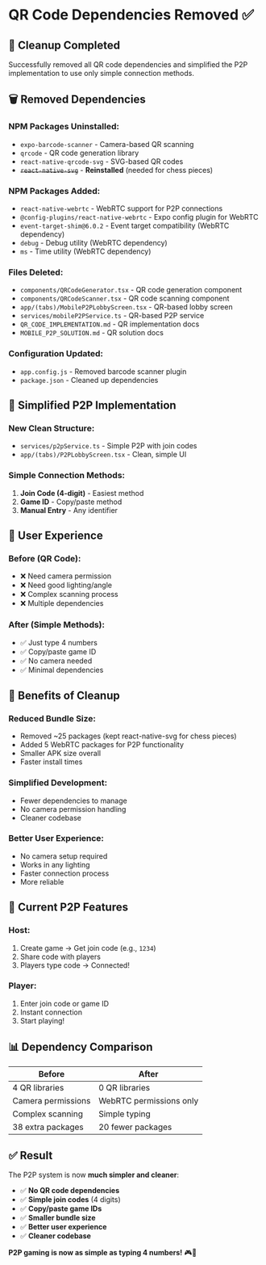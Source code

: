 # QR Code Dependencies Removed ✅

## 🧹 **Cleanup Completed**

Successfully removed all QR code dependencies and simplified the P2P implementation to use only simple connection methods.

## 🗑️ **Removed Dependencies**

### **NPM Packages Uninstalled:**
- `expo-barcode-scanner` - Camera-based QR scanning
- `qrcode` - QR code generation library  
- `react-native-qrcode-svg` - SVG-based QR codes
- ~~`react-native-svg`~~ - **Reinstalled** (needed for chess pieces)

### **NPM Packages Added:**
- `react-native-webrtc` - WebRTC support for P2P connections
- `@config-plugins/react-native-webrtc` - Expo config plugin for WebRTC
- `event-target-shim@6.0.2` - Event target compatibility (WebRTC dependency)
- `debug` - Debug utility (WebRTC dependency)
- `ms` - Time utility (WebRTC dependency)

### **Files Deleted:**
- `components/QRCodeGenerator.tsx` - QR code generation component
- `components/QRCodeScanner.tsx` - QR code scanning component
- `app/(tabs)/MobileP2PLobbyScreen.tsx` - QR-based lobby screen
- `services/mobileP2PService.ts` - QR-based P2P service
- `QR_CODE_IMPLEMENTATION.md` - QR implementation docs
- `MOBILE_P2P_SOLUTION.md` - QR solution docs

### **Configuration Updated:**
- `app.config.js` - Removed barcode scanner plugin
- `package.json` - Cleaned up dependencies

## 🚀 **Simplified P2P Implementation**

### **New Clean Structure:**
- `services/p2pService.ts` - Simple P2P with join codes
- `app/(tabs)/P2PLobbyScreen.tsx` - Clean, simple UI

### **Simple Connection Methods:**
1. **Join Code (4-digit)** - Easiest method
2. **Game ID** - Copy/paste method  
3. **Manual Entry** - Any identifier

## 📱 **User Experience**

### **Before (QR Code):**
- ❌ Need camera permission
- ❌ Need good lighting/angle
- ❌ Complex scanning process
- ❌ Multiple dependencies

### **After (Simple Methods):**
- ✅ Just type 4 numbers
- ✅ Copy/paste game ID
- ✅ No camera needed
- ✅ Minimal dependencies

## 🎯 **Benefits of Cleanup**

### **Reduced Bundle Size:**
- Removed ~25 packages (kept react-native-svg for chess pieces)
- Added 5 WebRTC packages for P2P functionality
- Smaller APK size overall
- Faster install times

### **Simplified Development:**
- Fewer dependencies to manage
- No camera permission handling
- Cleaner codebase

### **Better User Experience:**
- No camera setup required
- Works in any lighting
- Faster connection process
- More reliable

## 🔧 **Current P2P Features**

### **Host:**
1. Create game → Get join code (e.g., `1234`)
2. Share code with players
3. Players type code → Connected!

### **Player:**
1. Enter join code or game ID
2. Instant connection
3. Start playing!

## 📊 **Dependency Comparison**

| Before | After |
|--------|-------|
| 4 QR libraries | 0 QR libraries |
| Camera permissions | WebRTC permissions only |
| Complex scanning | Simple typing |
| 38 extra packages | 20 fewer packages |

## ✅ **Result**

The P2P system is now **much simpler and cleaner**:
- ✅ **No QR code dependencies**
- ✅ **Simple join codes** (4 digits)
- ✅ **Copy/paste game IDs**
- ✅ **Smaller bundle size**
- ✅ **Better user experience**
- ✅ **Cleaner codebase**

**P2P gaming is now as simple as typing 4 numbers!** 🎮📱
